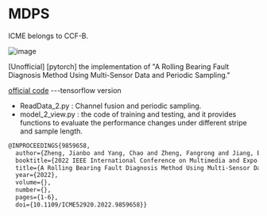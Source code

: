 # MDPS

ICME belongs to CCF-B.

![image](https://user-images.githubusercontent.com/19371493/189364274-4fc4b756-13d5-4b0f-8487-4d188bf415a0.png)

[Unofficial] [pytorch] the implementation of "A Rolling Bearing Fault Diagnosis Method Using Multi-Sensor Data and Periodic Sampling."

[official code](https://github.com/IWantBe/MDPS)   ---tensorflow version

- ReadData_2.py : Channel fusion and periodic sampling.
- model_2_view.py : the code of training and testing, and it provides functions to evaluate the performance changes under different stripe and sample length.

```html
@INPROCEEDINGS{9859658,
  author={Zheng, Jianbo and Yang, Chao and Zheng, Fangrong and Jiang, Bin},
  booktitle={2022 IEEE International Conference on Multimedia and Expo (ICME)}, 
  title={A Rolling Bearing Fault Diagnosis Method Using Multi-Sensor Data and Periodic Sampling}, 
  year={2022},
  volume={},
  number={},
  pages={1-6},
  doi={10.1109/ICME52920.2022.9859658}}
```
